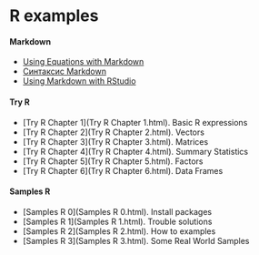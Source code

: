 R examples
========================================================

#### Markdown
* [Using Equations with Markdown](http://www.rstudio.com/ide/docs/authoring/using_markdown_equations)
* [Синтаксис Markdown](http://ru.wikipedia.org/wiki/Markdown)
* [Using Markdown with RStudio](http://www.rstudio.com/ide/docs/authoring/using_markdown)

#### Try R
* [Try R Chapter 1](Try R Chapter 1.html). Basic R expressions
* [Try R Chapter 2](Try R Chapter 2.html). Vectors
* [Try R Chapter 3](Try R Chapter 3.html). Matrices
* [Try R Chapter 4](Try R Chapter 4.html). Summary Statistics
* [Try R Chapter 5](Try R Chapter 5.html). Factors
* [Try R Chapter 6](Try R Chapter 6.html). Data Frames

#### Samples R
* [Samples R 0](Samples R 0.html). Install packages
* [Samples R 1](Samples R 1.html). Trouble solutions
* [Samples R 2](Samples R 2.html). How to examples
* [Samples R 3](Samples R 3.html). Some Real World Samples


